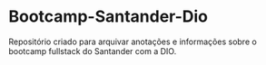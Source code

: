 # Bootcamp-Santander-Dio
Repositório criado para arquivar anotações e informações sobre o bootcamp fullstack do Santander com a DIO.
